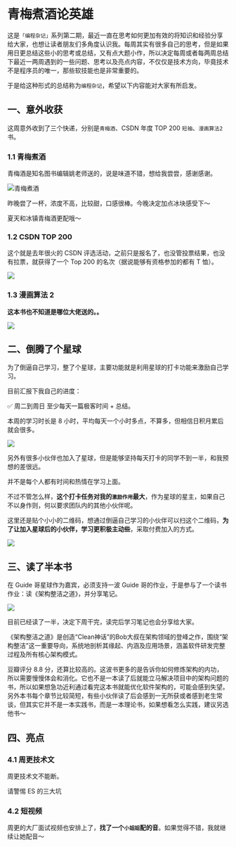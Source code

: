 # 青梅煮酒论英雄

这是`「编程杂记」`系列第二期，最近一直在思考如何更加有效的将知识和经验分享给大家，也想让读者朋友们多角度认识我。每周其实有很多自己的思考，但是如果用日更总结这些小的思考或总结，又有点大题小作，所以决定每周或者每两周总结下最近一两周遇到的一些问题、思考以及亮点内容，不仅仅是技术方向，毕竟技术不是程序员的唯一，那些软技能也是非常重要的。

于是给这种形式的总结称为`编程杂记`，希望以下内容能对大家有所启发。

## 一、意外收获

这周意外收到了三个快递，分别是`青梅酒`、CSDN 年度 TOP 200 `短袖`、`漫画算法2` 书。

### 1.1 青梅煮酒

青梅酒是知名图书编辑姚老师送的，说是味道不错，想给我尝尝，感谢感谢。

![青梅煮酒](http://cdn.jayh.club/uPic/IMG_6122.jpg)

昨晚尝了一杯，浓度不高，比较甜，口感很棒。今晚决定加点冰块感受下～

夏天和冰镇青梅酒更配哦～

### 1.2 CSDN TOP 200

这个就是去年很火的 CSDN 评选活动，之前只是报名了，也没管投票结果，也没有拉票，就获得了一个 Top 200 的名次（据说能够有资格参加的都有 T 恤）。

![](http://cdn.jayh.club/uPic/image-20210530184509195.png)

### 1.3 漫画算法 2

**这本书也不知道是哪位大佬送的。。**

![](/Users/wukong/Desktop/image-20210530184736319.png)

## 二、倒腾了个星球

为了倒逼自己学习，整了个星球，主要功能就是利用星球的打卡功能来激励自己学习。

目前汇报下我自己的进度：

✅ 周二到周日 至少每天一篇极客时间 + 总结。

本周的学习时长是 8 小时，平均每天一个小时多点，不算多，但相信日积月累后就会很多。

![](http://cdn.jayh.club/uPic/IMG_6141.jpg)

另外有很多小伙伴也加入了星球，但是能够坚持每天打卡的同学不到一半，和我预想的差很远。

并不是每个人都有时间和热情在学习上面。

不过不管怎么样，**这个打卡任务对我的`激励作用`最大**，作为星球的星主，如果自己不以身作则，何以要求团队内的其他小伙伴呢。

这里还是贴个小小的二维码，想通过倒逼自己学习的小伙伴可以扫这个二维码，**为了让加入星球后的小伙伴，学习更积极主动些**，采取付费加入的方式。

![](http://cdn.jayh.club/uPic/28511154428851T3.JPG)

## 三、读了半本书

在 Guide 哥星球作为嘉宾，必须支持一波 Guide 哥的作业，于是参与了一个读书作业：读《架构整洁之道》，并分享笔记。

![](http://cdn.jayh.club/uPic/image-20210530191048970.png)

目前已经读了一半，决定下周干完，读完后学习笔记也会分享给大家。

《架构整洁之道》是创造“Clean神话”的Bob大叔在架构领域的登峰之作，围绕“架构整洁”这一重要导向，系统地剖析其缘起、内涵及应用场景，涵盖软件研发完整过程及所有核心架构模式。

豆瓣评分 8.8 分，还算比较高的。这波书更多的是告诉你如何修炼架构的内功，所以需要慢慢体会和消化。它也不是一本读了后就能立马解决项目中的架构问题的书，所以如果想急功近利通过看完这本书就能优化软件架构的，可能会感到失望。另外本书每个章节比较简短，有些小伙伴读了后会感到一无所获或者感到老生常谈，但其实它并不是一本实践书，而是一本理论书，如果想看怎么实践，建议另选他书～

## 四、亮点

### 4.1 周更技术文

周更技术文不能断。

请警惕 ES 的三大坑

### 4.2 短视频

周更的大厂面试视频也安排上了，**找了一个`小姐姐`配的音**。如果觉得不错，我就继续让她配音～







